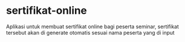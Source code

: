 # sertifikat-online
Aplikasi untuk membuat sertifikat online bagi peserta seminar, sertifikat tersebut akan di generate otomatis sesuai nama peserta yang di input
